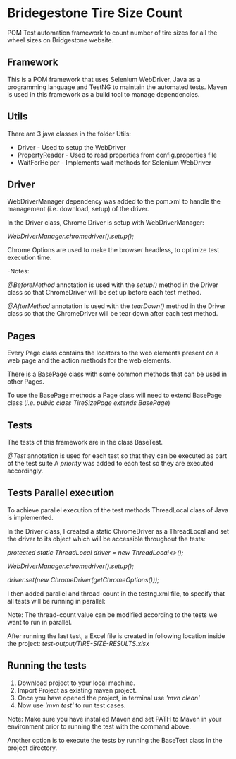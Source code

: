# Bridegestone Tire Size Count

POM Test automation framework to count number of tire sizes for all the wheel sizes on Bridgestone website.
## Framework

This is a POM framework that uses Selenium WebDriver, Java as a programming language and TestNG to maintain the automated tests. Maven is used in this framework as a build tool to manage dependencies.

## Utils
There are 3 java classes in the folder Utils:

- Driver - Used to setup the WebDriver
- PropertyReader - Used to read properties from config.properties file
- WaitForHelper - Implements wait methods for Selenium WebDriver


## Driver
WebDriverManager dependency was added to the pom.xml to handle the management (i.e. download, setup) of the driver. 

In the Driver class, Chrome Driver is setup with WebDriverManager: 

*WebDriverManager.chromedriver().setup();*

Chrome Options are used to make the browser headless, to optimize test execution time.


-Notes: 

*@BeforeMethod* annotation is used with the *setup()* method in the Driver class so that ChromeDriver will be set up before each test method.

*@AfterMethod* annotation is used with the *tearDown()* method in the Driver class so that the ChromeDriver will be tear down after each test method.



## Pages
Every Page class contains the locators to the web elements present on a web page and the action methods for the web elements.

There is a BasePage class with some common methods that can be used in other Pages. 

To use the BasePage methods a Page class will need to extend BasePage class (*i.e. public class TireSizePage extends BasePage*)

## Tests
The tests of this framework are in the class BaseTest.

 *@Test* annotation is used for each test so that they can be executed as part of the test suite
 A *priority* was added to each test so they are executed accordingly.

## Tests Parallel execution
To achieve parallel execution of the test methods ThreadLocal class of Java is implemented. 

In the Driver class, I created a static ChromeDriver as a ThreadLocal and set the driver to its object which will be accessible throughout the tests:

*protected static ThreadLocal<ChromeDriver> driver = new ThreadLocal<>();*

*WebDriverManager.chromedriver().setup();*

*driver.set(new ChromeDriver(getChromeOptions()));*


I then added parallel and thread-count in the testng.xml file, to specify that all tests will be running in parallel:

*<suite name="All Test Suite" parallel="methods" thread-count="9">*

Note: The thread-count value can be modified according to the tests we want to run in parallel.

After running the last test, a Excel file is created in following location inside the project: 
*test-output/TIRE-SIZE-RESULTS.xlsx*

## Running the tests
1. Download project to your local machine.
2. Import Project as existing maven project. 
3. Once you have opened the project, in terminal use *'mvn clean'*
4. Now use *'mvn test'* to run test cases.

Note: Make sure you have installed Maven and set PATH to Maven in your environment prior to running the test with the command above.

Another option is to execute the tests by running the BaseTest class in the project directory.

